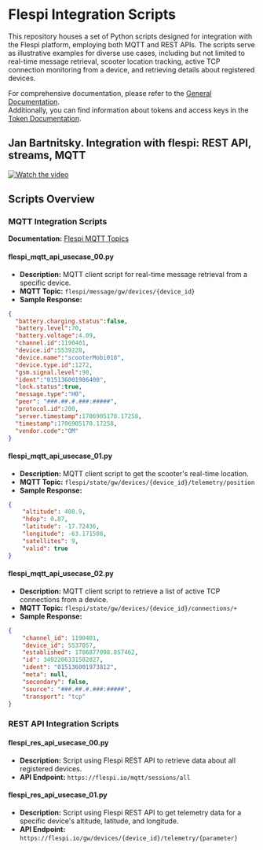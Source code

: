 # Flespi Integration Scripts

This repository houses a set of Python scripts designed for integration with the Flespi platform, employing both MQTT and REST APIs. The scripts serve as illustrative examples for diverse use cases, including but not limited to real-time message retrieval, scooter location tracking, active TCP connection monitoring from a device, and retrieving details about registered devices.

For comprehensive documentation, please refer to the [General Documentation](https://flespi.io/docs/#/mqtt/sessions).  
Additionally, you can find information about tokens and access keys in the [Token Documentation](https://flespi.com/kb/tokens-access-keys-to-flespi-platform#token-groups).


## Jan Bartnitsky. Integration with flespi: REST API, streams, MQTT

[![Watch the video](https://img.youtube.com/vi/nB2NVsyEfok/maxresdefault.jpg)](https://www.youtube.com/watch?v=nB2NVsyEfok)


## Scripts Overview

### MQTT Integration Scripts
**Documentation:** [Flespi MQTT Topics](https://flespi.com/kb/mqtt-topics)

#### flespi_mqtt_api_usecase_00.py

- **Description:** MQTT client script for real-time message retrieval from a specific device.
- **MQTT Topic:** `flespi/message/gw/devices/{device_id}`
- **Sample Response:**
```json
{
  "battery.charging.status":false,
  "battery.level":70,
  "battery.voltage":4.09,
  "channel.id":1190401,
  "device.id":5539228,
  "device.name":"scooterMobi010",
  "device.type.id":1272,
  "gsm.signal.level":90,
  "ident":"015136001986400",
  "lock.status":true,
  "message.type":"H0",
  "peer": "###.##.#.###:#####",
  "protocol.id":200,
  "server.timestamp":1706905170.17258,
  "timestamp":1706905170.17258,
  "vendor.code":"OM" 
}
```

#### flespi_mqtt_api_usecase_01.py

- **Description:** MQTT client script to get the scooter's real-time location.
- **MQTT Topic:** `flespi/state/gw/devices/{device_id}/telemetry/position`
- **Sample Response:**
```json
{
    "altitude": 408.9,
    "hdop": 0.87,
    "latitude": -17.72436,
    "longitude": -63.171508,
    "satellites": 9,
    "valid": true
}
```

#### flespi_mqtt_api_usecase_02.py

- **Description:** MQTT client script to retrieve a list of active TCP connections from a device.
- **MQTT Topic:** `flespi/state/gw/devices/{device_id}/connections/+`
- **Sample Response:**
```json
{
    "channel_id": 1190401,
    "device_id": 5537057,
    "established": 1706877098.857462,
    "id": 3492206331502027,
    "ident": "015136001973812",
    "meta": null,
    "secondary": false,
    "source": "###.##.#.###:#####",
    "transport": "tcp"
}
```

### REST API Integration Scripts

#### flespi_res_api_usecase_00.py

- **Description:** Script using Flespi REST API to retrieve data about all registered devices.
- **API Endpoint:** `https://flespi.io/mqtt/sessions/all`

#### flespi_res_api_usecase_01.py

- **Description:** Script using Flespi REST API to get telemetry data for a specific device's altitude, latitude, and longitude.
- **API Endpoint:** `https://flespi.io/gw/devices/{device_id}/telemetry/{parameter}`
